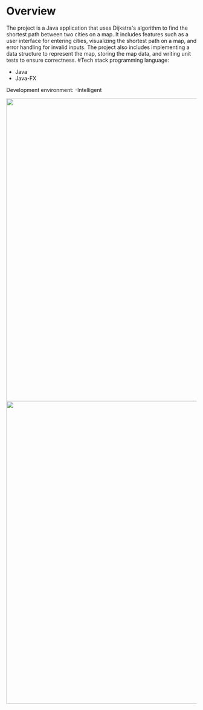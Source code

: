 # Overview
The project is a Java application that uses Dijkstra's algorithm to find the shortest path between two cities on a map. It includes features such as a user interface for entering cities, visualizing the shortest path on a map, and error handling for invalid inputs. The project also includes implementing a data structure to represent the map, storing the map data, and writing unit tests to ensure correctness.
 #Tech stack
programming language:
- Java
- Java-FX

Development environment:
  -Intelligent

<img src="https://github.com/Mohammad-Zaben/Gaza-Map/assets/141401082/03dc5b30-4269-4a23-b006-5e584a229044" alt="" width=800 > 
<img src="https://github.com/Mohammad-Zaben/Gaza-Map/assets/141401082/c03e842e-1a07-4ddd-bb43-0a4cd6ac2641" alt="" width=800 > 


